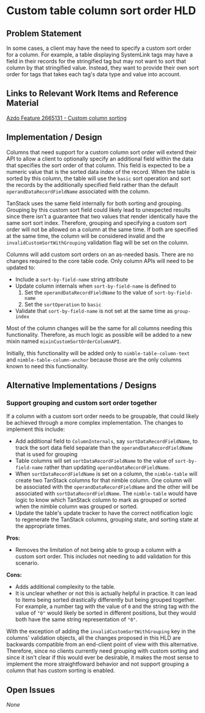 # Custom table column sort order HLD

## Problem Statement

In some cases, a client may have the need to specify a custom sort order for a column. For example, a table displaying SystemLink tags may have a field in their records for the stringified tag but may not want to sort that column by that stringified value. Instead, they want to provide their own sort order for tags that takes each tag's data type and value into account.

## Links to Relevant Work Items and Reference Material

[Azdo Feature 2665131 - Custom column sorting](https://dev.azure.com/ni/DevCentral/_workitems/edit/2665131)

## Implementation / Design

Columns that need support for a custom column sort order will extend their API to allow a client to optionally specify an additional field within the data that specifies the sort order of that column. This field is expected to be a numeric value that is the sorted data index of the record. When the table is sorted by this column, the table will use the `basic` sort operation and sort the records by the additionally specified field rather than the default `operandDataRecordFieldName` associated with the column.

TanStack uses the same field internally for both sorting and grouping. Grouping by this custom sort field could likely lead to unexpected results since there isn't a guarantee that two values that render identically have the same sort sort index. Therefore, grouping and specifying a custom sort order will not be allowed on a column at the same time. If both are specified at the same time, the column will be considered invalid and the `invalidCustomSortWithGrouping` validation flag will be set on the column.

Columns will add custom sort orders on an as-needed basis. There are no changes required to the core table code. Only column APIs will need to be updated to:

-   Include a `sort-by-field-name` string attribute
-   Update column internals when `sort-by-field-name` is defined to
    1. Set the `operandDataRecordFieldName` to the value of `sort-by-field-name`
    1. Set the `sortOperation` to `basic`
-   Validate that `sort-by-field-name` is not set at the same time as `group-index`

Most of the column changes will be the same for all columns needing this functionality. Therefore, as much logic as possible will be added to a new mixin named `mixinCustomSortOrderColumnAPI`.

Initially, this functionality will be added only to `nimble-table-column-text` and `nimble-table-column-anchor` because those are the only columns known to need this functionality.

## Alternative Implementations / Designs

### Support grouping and custom sort order together

If a column with a custom sort order needs to be groupable, that could likely be achieved through a more complex implementation. The changes to implement this include:

-   Add additional field to `ColumnInternals`, say `sortDataRecordFieldName`, to track the sort data field separate than the `operandDataRecordFieldName` that is used for grouping
-   Table columns will set `sortDataRecordFieldName` to the value of `sort-by-field-name` rather than updating `operandDataRecordFieldName`.
-   When `sortDataRecordFieldName` is set on a column, the `nimble-table` will create two TanStack columns for that nimble column. One column will be associated with the `operandDataRecordFieldName` and the other will be associated with `sortDataRecordFieldName`. The `nimble-table` would have logic to know which TanStack column to mark as grouped or sorted when the nimble column was grouped or sorted.
-   Update the table's update tracker to have the correct notification logic to regenerate the TanStack columns, grouping state, and sorting state at the appropriate times.

**Pros:**

-   Removes the limitation of not being able to group a column with a custom sort order. This includes not needing to add validation for this scenario.

**Cons:**

-   Adds additional complexity to the table.
-   It is unclear whether or not this is actually helpful in practice. It can lead to items being sorted drastically differently but being grouped together. For example, a number tag with the value of `0` and the string tag with the value of `"0"` would likely be sorted in different positions, but they would both have the same string representation of `"0"`.

With the exception of adding the `invalidCustomSortWithGrouping` key in the columns' validation objects, all the changes proposed in this HLD are backwards compatible from an end-client point of view with this alternative. Therefore, since no clients currently need grouping with custom sorting and since it isn't clear if this would ever be desirable, it makes the most sense to implement the more straightfoward behavior and not support grouping a column that has custom sorting is enabled.

## Open Issues

_None_
